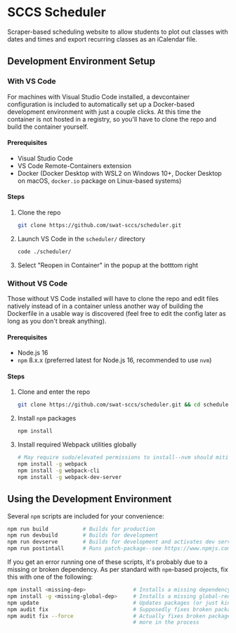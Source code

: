# SCCS Scheduler
Scraper-based scheduling website to allow students to plot out classes with dates and times and export recurring classes as an iCalendar file.

## Development Environment Setup

### With VS Code
For machines with Visual Studio Code installed, a devcontainer configuration is included to automatically set up a Docker-based development environment with just a couple clicks. At this time the container is not hosted in a registry, so you'll have to clone the repo and build the container yourself.

#### Prerequisites
- Visual Studio Code
- VS Code Remote-Containers extension
- Docker (Docker Desktop with WSL2 on Windows 10+, Docker Desktop on macOS, `docker.io` package on Linux-based systems)

#### Steps
1. Clone the repo
    ```bash
    git clone https://github.com/swat-sccs/scheduler.git
    ```

2. Launch VS Code in the `scheduler/` directory
    ```bash
    code ./scheduler/
    ```

3. Select "Reopen in Container" in the popup at the botttom right

### Without VS Code
Those without VS Code installed will have to clone the repo and edit files natively instead of in a container unless another way of building the Dockerfile in a usable way is discovered (feel free to edit the config later as long as you don't break anything).

#### Prerequisites
- Node.js 16
- `npm` 8.x.x (preferred latest for Node.js 16, recommended to use `nvm`)

#### Steps
1. Clone and enter the repo
    ```bash
    git clone https://github.com/swat-sccs/scheduler.git && cd scheduler
    ```

2. Install `npm` packages
    ```bash
    npm install
    ```

3. Install required Webpack utilities globally
    ```bash
    # May require sudo/elevated permissions to install--nvm should mitigate this by default
    npm install -g webpack
    npm install -g webpack-cli
    npm install -g webpack-dev-server
    ```

## Using the Development Environment
Several `npm` scripts are included for your convenience:

```bash
npm run build           # Builds for production
npm run devbuild        # Builds for development
npm run devserve        # Builds for development and activates dev server on http://localhost:8080
npm run postintall      # Runs patch-package--see https://www.npmjs.com/package/patch-package
```

If you get an error running one of these scripts, it's probably due to a missing or broken dependency. As per standard with `npm`-based projects, fix this with one of the following:

```bash
npm install <missing-dep>               # Installs a missing dependency
npm install -g <missing-global-dep>     # Installs a missing global-required dependency
npm update                              # Updates packages (or just kinda doesn't)
npm audit fix                           # Supposedly fixes broken packages
npm audit fix --force                   # Actually fixes broken packages but often breaks
                                        # more in the process
```
